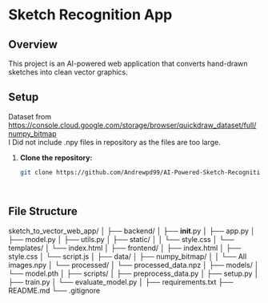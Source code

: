 # Sketch Recognition App

## Overview
This project is an AI-powered web application that converts hand-drawn sketches into clean vector graphics.

## Setup
Dataset from https://console.cloud.google.com/storage/browser/quickdraw_dataset/full/numpy_bitmap  
I Did not include .npy files in repository as the files are too large.


1. **Clone the repository:**
   ```bash
   git clone https://github.com/Andrewpd99/AI-Powered-Sketch-Recognition-Web-App




## File Structure
sketch_to_vector_web_app/
│
├── backend/
│   ├── __init__.py
│   ├── app.py
│   ├── model.py
│   ├── utils.py
│   ├── static/
│   │   └── style.css
│   └── templates/
│       └── index.html
│
├── frontend/
│   ├── index.html
│   ├── style.css
│   └── script.js
│
├── data/
│   ├── numpy_bitmap/
│   │   └── All images.npy
│   └── processed/
│       └── processed_data.npz
│
├── models/
│   └── model.pth
│
├── scripts/
│   ├── preprocess_data.py
│   ├── setup.py
│   ├── train.py
│   └── evaluate_model.py
│
├── requirements.txt
├── README.md
└── .gitignore